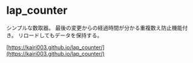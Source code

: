 # lap_counter

シンプルな数取器。
最後の変更からの経過時間が分かる重複数え防止機能付き。
リロードしてもデータを保持する。

[https://kairi003.github.io/lap_counter/](https://kairi003.github.io/lap_counter/)

